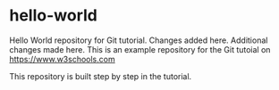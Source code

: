 # hello-world
Hello World repository for Git tutorial. Changes added here.
Additional changes made here.
This is an example repository for the Git tutoial on https://www.w3schools.com

This repository is built step by step in the tutorial.

